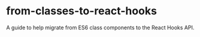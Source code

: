 # from-classes-to-react-hooks
A guide to help migrate from ES6 class components to the React Hooks API.
